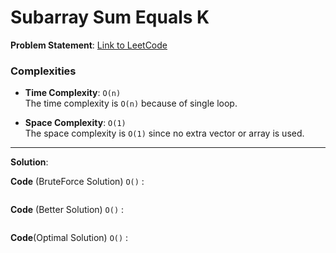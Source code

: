 
# Subarray Sum Equals K

**Problem Statement**:
[Link to LeetCode](https://leetcode.com/problems/subarray-sum-equals-k/description/)

### Complexities

- **Time Complexity**: `O(n)`  
  The time complexity is `O(n)` because of single loop.

- **Space Complexity**: `O(1)`  
  The space complexity is `O(1)` since no extra vector or array is used.

---

**Solution**:

**Code** (BruteForce Solution) `O()` :
```cpp

```
**Code** (Better Solution) `O()` :
```cpp

```
**Code**(Optimal Solution) `O()` :
```cpp

```
